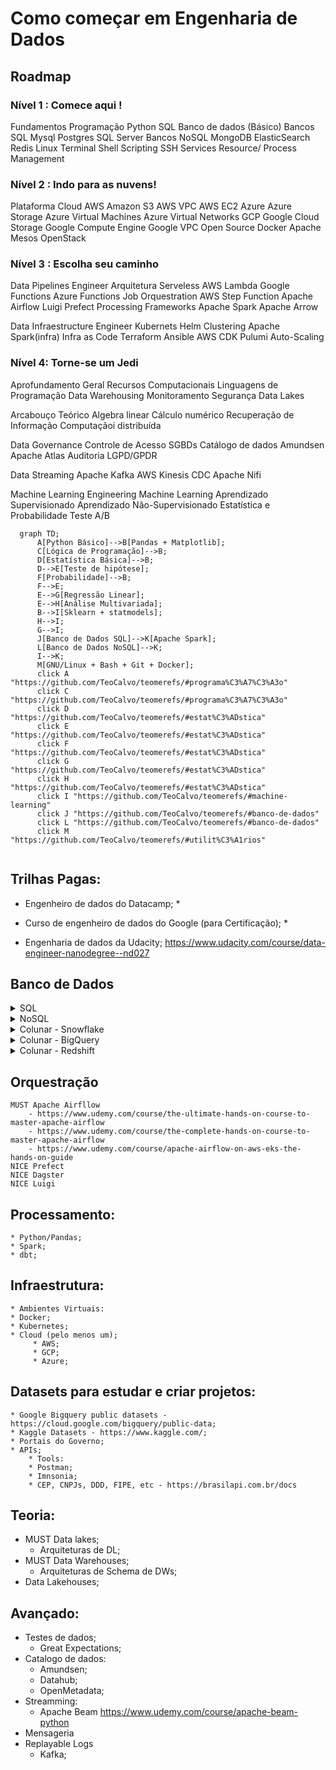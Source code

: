 # Como começar em Engenharia de Dados

## Roadmap
 
### Nível 1 : Comece aqui !

Fundamentos
    Programação 
        Python
        SQL
    Banco de dados (Básico)
        Bancos SQL
            Mysql
            Postgres
            SQL Server
        Bancos NoSQL
            MongoDB
            ElasticSearch
            Redis
    Linux
        Terminal
        Shell Scripting
        SSH
        Services
        Resource/ Process Management


### Nível 2 : Indo para as nuvens!

Plataforma
    Cloud
        AWS
            Amazon S3
            AWS VPC
            AWS EC2
        Azure
            Azure Storage
            Azure Virtual Machines
            Azure Virtual Networks
        GCP
            Google Cloud Storage
            Google Compute Engine
            Google VPC
    Open Source
        Docker
        Apache Mesos
        OpenStack


### Nível 3 : Escolha seu caminho

Data Pipelines Engineer
    Arquitetura Serveless
        AWS Lambda
        Google Functions
        Azure Functions
    Job Orquestration
        AWS Step Function
        Apache Airflow
        Luigi
        Prefect
    Processing Frameworks
        Apache Spark
        Apache Arrow


Data Infraestructure Engineer
    Kubernets
        Helm
    Clustering
        Apache Spark(infra)
    Infra as Code
        Terraform
        Ansible
        AWS CDK
        Pulumi
    Auto-Scaling


### Nível 4: Torne-se um Jedi

Aprofundamento Geral
    Recursos Computacionais
    Linguagens de Programação
    Data Warehousing
    Monitoramento
    Segurança
    Data Lakes

Arcabouço Teórico
    Algebra linear
    Cálculo numérico
    Recuperação de Informação
    Computaçãoi distribuída

Data Governance
    Controle de Acesso SGBDs
    Catálogo de dados
        Amundsen
        Apache Atlas
    Auditoria
        LGPD/GPDR

Data Streaming
    Apache Kafka
    AWS Kinesis
    CDC
    Apache Nifi

Machine Learning Engineering
    Machine Learning
        Aprendizado Supervisionado
        Aprendizado Não-Supervisionado
    Estatística e Probabilidade
    Teste A/B
 
```mermaid
  graph TD;
      A[Python Básico]-->B[Pandas + Matplotlib];
      C[Lógica de Programação]-->B;
      D[Estatística Básica]-->B;
      D-->E[Teste de hipótese];
      F[Probabilidade]-->B;
      F-->E;
      E-->G[Regressão Linear];
      E-->H[Análise Multivariada];
      B-->I[Sklearn + statmodels];
      H-->I;
      G-->I;
      J[Banco de Dados SQL]-->K[Apache Spark];
      L[Banco de Dados NoSQL]-->K;
      I-->K;
      M[GNU/Linux + Bash + Git + Docker];
      click A "https://github.com/TeoCalvo/teomerefs/#programa%C3%A7%C3%A3o"
      click C "https://github.com/TeoCalvo/teomerefs/#programa%C3%A7%C3%A3o"
      click D "https://github.com/TeoCalvo/teomerefs/#estat%C3%ADstica"
      click E "https://github.com/TeoCalvo/teomerefs/#estat%C3%ADstica"
      click F "https://github.com/TeoCalvo/teomerefs/#estat%C3%ADstica"
      click G "https://github.com/TeoCalvo/teomerefs/#estat%C3%ADstica"
      click H "https://github.com/TeoCalvo/teomerefs/#estat%C3%ADstica"
      click I "https://github.com/TeoCalvo/teomerefs/#machine-learning"
      click J "https://github.com/TeoCalvo/teomerefs/#banco-de-dados"
      click L "https://github.com/TeoCalvo/teomerefs/#banco-de-dados"
      click M "https://github.com/TeoCalvo/teomerefs/#utilit%C3%A1rios"
      
```
 

## Trilhas Pagas:
* Engenheiro de dados do Datacamp;
    * 

* Curso de engenheiro de dados do Google (para Certificação);
    * 

* Engenharia de dados da Udacity;  https://www.udacity.com/course/data-engineer-nanodegree--nd027


## Banco de Dados 
<details>
<summary>SQL</summary>
	
- [X] link de tutorial sql
- [X] link de tutorial sql
</details>

<details>
<summary>NoSQL</summary>
	
- [X] link de tutorial 
- [X] link de tutorial 
</details>

<details>
<summary>Colunar - Snowflake</summary>
	
- [X] link de tutorial 
- [X] link de tutorial 
</details>

<details>
<summary>Colunar - BigQuery</summary>
	
- [X] link de tutorial 
- [X] link de tutorial 
</details>

<details>
<summary>Colunar - Redshift</summary>
	
- [X] link de tutorial 
- [X] link de tutorial 
</details>


## Orquestração
	MUST Apache Airfllow
		- https://www.udemy.com/course/the-ultimate-hands-on-course-to-master-apache-airflow
		- https://www.udemy.com/course/the-complete-hands-on-course-to-master-apache-airflow
		- https://www.udemy.com/course/apache-airflow-on-aws-eks-the-hands-on-guide	
	NICE Prefect
	NICE Dagster
	NICE Luigi
		
## Processamento:
	* Python/Pandas;
	* Spark;
	* dbt;

## Infraestrutura:
	* Ambientes Virtuais:
	* Docker;
	* Kubernetes;
	* Cloud (pelo menos um);
	     * AWS;
	     * GCP;
	     * Azure;


## Datasets para estudar e criar projetos:
	* Google Bigquery public datasets - https://cloud.google.com/bigquery/public-data;
	* Kaggle Datasets - https://www.kaggle.com/;
	* Portais do Governo;
	* APIs;
	    * Tools:
		* Postman;
		* Imnsonia;
	    * CEP, CNPJs, DDD, FIPE, etc - https://brasilapi.com.br/docs


## Teoria:
* MUST Data lakes;
	* Arquiteturas de DL;
* MUST Data Warehouses;
	* Arquiteturas de Schema de DWs;
* Data Lakehouses;


## Avançado:

* Testes de dados;
    * Great Expectations;
* Catalogo de dados:
    * Amundsen;
    * Datahub;
    * OpenMetadata;
* Streamming:
    * Apache Beam
	https://www.udemy.com/course/apache-beam-python
* Mensageria
* Replayable Logs
    * Kafka;
